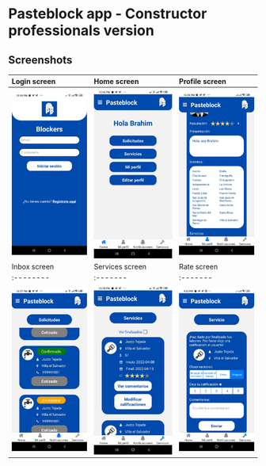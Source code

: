 # Pasteblock app - Constructor professionals version

## Screenshots

| Login screen | Home screen | Profile screen | 
| :-------- | :------- | :------- |
| <img src="https://github.com/Tomohiko10615/pasteblock-app/raw/main/ba-login-screen.jpeg" width="300"> |  <img src="https://github.com/Tomohiko10615/pasteblock-app/raw/main/ba-home-screen.jpeg" width="300"> | <img src="https://github.com/Tomohiko10615/pasteblock-app/raw/main/ba-profile-screen.jpeg" width="300"> |
|Inbox screen | Services screen | Rate screen |
| :-------- | :------- | :------- |
| <img src="https://github.com/Tomohiko10615/pasteblock-app/raw/main/ba-inbox-screen.jpeg" width="300"> | <img src="https://github.com/Tomohiko10615/pasteblock-app/raw/main/ba-services-screen.jpeg" width="300"> | <img src="https://github.com/Tomohiko10615/pasteblock-app/raw/main/ba-rate-screen.jpeg" width="300"> |
